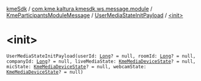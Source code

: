 [kmeSdk](../../../index.md) / [com.kme.kaltura.kmesdk.ws.message.module](../../index.md) / [KmeParticipantsModuleMessage](../index.md) / [UserMediaStateInitPayload](index.md) / [&lt;init&gt;](./-init-.md)

# &lt;init&gt;

`UserMediaStateInitPayload(userId: `[`Long`](https://kotlinlang.org/api/latest/jvm/stdlib/kotlin/-long/index.html)`? = null, roomId: `[`Long`](https://kotlinlang.org/api/latest/jvm/stdlib/kotlin/-long/index.html)`? = null, companyId: `[`Long`](https://kotlinlang.org/api/latest/jvm/stdlib/kotlin/-long/index.html)`? = null, liveMediaState: `[`KmeMediaDeviceState`](../../../com.kme.kaltura.kmesdk.ws.message.type/-kme-media-device-state/index.md)`? = null, micState: `[`KmeMediaDeviceState`](../../../com.kme.kaltura.kmesdk.ws.message.type/-kme-media-device-state/index.md)`? = null, webcamState: `[`KmeMediaDeviceState`](../../../com.kme.kaltura.kmesdk.ws.message.type/-kme-media-device-state/index.md)`? = null)`